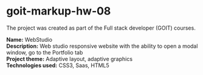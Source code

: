 # goit-markup-hw-08

The project was created as part of the Full stack developer (GOIT) courses. <br>

<b>Name:</b> WebStudio<br>
<b>Description:</b> Web studio responsive website with the ability to open a modal window, go to the Portfolio tab<br>
<b>Project theme:</b> Adaptive layout, adaptive graphics<br>
<b>Technologies used:</b> CSS3, Saas, HTML5

